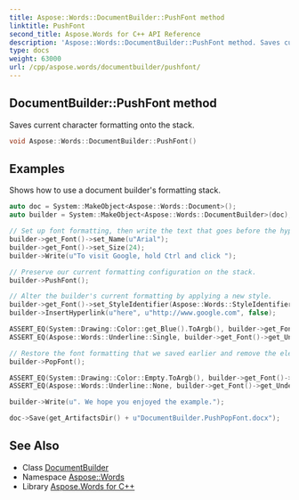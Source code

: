 ```yaml
---
title: Aspose::Words::DocumentBuilder::PushFont method
linktitle: PushFont
second_title: Aspose.Words for C++ API Reference
description: 'Aspose::Words::DocumentBuilder::PushFont method. Saves current character formatting onto the stack in C++.'
type: docs
weight: 63000
url: /cpp/aspose.words/documentbuilder/pushfont/
---
```

## DocumentBuilder::PushFont method


Saves current character formatting onto the stack.

```cpp
void Aspose::Words::DocumentBuilder::PushFont()
```


## Examples



Shows how to use a document builder's formatting stack. 
```cpp
auto doc = System::MakeObject<Aspose::Words::Document>();
auto builder = System::MakeObject<Aspose::Words::DocumentBuilder>(doc);

// Set up font formatting, then write the text that goes before the hyperlink.
builder->get_Font()->set_Name(u"Arial");
builder->get_Font()->set_Size(24);
builder->Write(u"To visit Google, hold Ctrl and click ");

// Preserve our current formatting configuration on the stack.
builder->PushFont();

// Alter the builder's current formatting by applying a new style.
builder->get_Font()->set_StyleIdentifier(Aspose::Words::StyleIdentifier::Hyperlink);
builder->InsertHyperlink(u"here", u"http://www.google.com", false);

ASSERT_EQ(System::Drawing::Color::get_Blue().ToArgb(), builder->get_Font()->get_Color().ToArgb());
ASSERT_EQ(Aspose::Words::Underline::Single, builder->get_Font()->get_Underline());

// Restore the font formatting that we saved earlier and remove the element from the stack.
builder->PopFont();

ASSERT_EQ(System::Drawing::Color::Empty.ToArgb(), builder->get_Font()->get_Color().ToArgb());
ASSERT_EQ(Aspose::Words::Underline::None, builder->get_Font()->get_Underline());

builder->Write(u". We hope you enjoyed the example.");

doc->Save(get_ArtifactsDir() + u"DocumentBuilder.PushPopFont.docx");
```

## See Also

* Class [DocumentBuilder](../)
* Namespace [Aspose::Words](../../)
* Library [Aspose.Words for C++](../../../)
